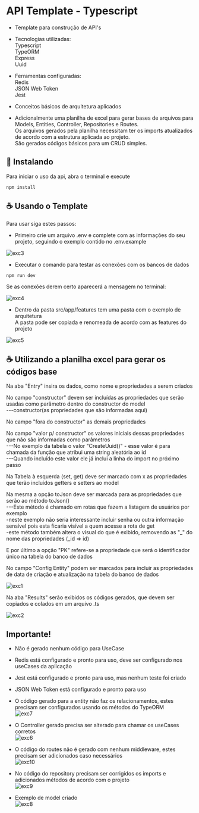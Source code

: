 # API Template - Typescript

- Template para construção de API's<br>

- Tecnologias utilizadas:<br>
  Typescript<br>
  TypeORM<br>
  Express<br>
  Uuid<br>
- Ferramentas configuradas:<br>
  Redis<br>
  JSON Web Token<br>
  Jest<br>
- Conceitos básicos de arquitetura aplicados<br>

- Adicionalmente uma planilha de excel para gerar bases de arquivos para Models, Entities, Controller, Repositories e Routes.<br>
  Os arquivos gerados pela planilha necessitam ter os imports atualizados de acordo com a estrutura aplicada ao projeto.<br>
  São gerados códigos básicos para um CRUD simples.<br>

## 🚀 Instalando

Para iniciar o uso da api, abra o terminal e execute

```
npm install
```

## ☕ Usando o Template

Para usar siga estes passos:

- Primeiro crie um arquivo .env e complete com as informações do seu projeto, seguindo o exemplo contido no .env.example <br>

![exc3](https://github.com/Felipe-Bryan/template-api-ts/assets/107513634/b3bb8ae6-74c5-409d-aefc-28d88269b5e1)


- Executar o comando para testar as conexões com os bancos de dados<br>

```
npm run dev
```

Se as conexões derem certo aparecerá a mensagem no terminal:<br>

![exc4](https://github.com/Felipe-Bryan/template-api-ts/assets/107513634/139c0b5d-0d45-4218-9497-62734a38d864)

- Dentro da pasta src/app/features tem uma pasta com o exemplo de arquitetura<br>
  A pasta pode ser copiada e renomeada de acordo com as features do projeto<br>

![exc5](https://github.com/Felipe-Bryan/template-api-ts/assets/107513634/3e41497a-c405-41b5-8bbd-6362d8673713)

## ☕ Utilizando a planilha excel para gerar os códigos base

Na aba "Entry" insira os dados, como nome e propriedades a serem criados<br>

No campo "constructor" devem ser incluídas as propriedades que serão usadas como parâmetro dentro do constructor do model<br>
---constructor(as propriedades que são informadas aqui)<br>

No campo "fora do constructor" as demais propriedades<br>

No campo "valor p/ constructor" os valores iniciais dessas propriedades que não são informadas como parâmetros<br>
---No exemplo da tabela o valor "CreateUuid()" - esse valor é para chamada da função que atribui uma string aleatória ao id<br>
---Quando incluído este valor ele já inclui a linha do import no próximo passo<br>

Na Tabela à esquerda (set, get) deve ser marcado com x as propriedades que terão incluídos getters e setters ao model<br>

Na mesma a opção toJson deve ser marcada para as propriedades que serão ao método toJson()<br>
---Este método é chamado em rotas que fazem a listagem de usuários por exemplo <br>
-neste exemplo não seria interessante incluir senha ou outra informação sensível pois esta ficaria visível a quem acesse a rota de get<br>
-este método também altera o visual do que é exibido, removendo as "\_" do nome das propriedades (\_id => id)<br>

E por último a opção "PK" refere-se a propriedade que será o identificador único na tabela do banco de dados<br>

No campo "Config Entity" podem ser marcados para incluir as propriedades de data de criação e atualização na tabela do banco de dados<br>

![exc1](https://github.com/Felipe-Bryan/template-api-ts/assets/107513634/5f5e2401-fb9d-4b50-b123-8de876261611)

Na aba "Results" serão exibidos os códigos gerados, que devem ser copiados e colados em um arquivo .ts<br>

![exc2](https://github.com/Felipe-Bryan/template-api-ts/assets/107513634/253c9e28-e075-469b-9cd9-633874b1cf6b)

## Importante!

- Não é gerado nenhum código para UseCase<br>
- Redis está configurado e pronto para uso, deve ser configurado nos useCases da aplicação
- Jest está configurado e pronto para uso, mas nenhum teste foi criado
- JSON Web Token está configurado e pronto para uso

- O código gerado para a entity não faz os relacionamentos, estes precisam ser configurados usando os métodos do TypeORM<br>
  ![exc7](https://github.com/Felipe-Bryan/template-api-ts/assets/107513634/2208863b-acd0-4ebe-b393-88b2799d5866)

- O Controller gerado precisa ser alterado para chamar os useCases corretos<br>
  ![exc6](https://github.com/Felipe-Bryan/template-api-ts/assets/107513634/e9e158cc-a3b4-454b-9572-f9561a2d6a0e)

- O código do routes não é gerado com nenhum middleware, estes precisam ser adicionados caso necessários<br>
  ![exc10](https://github.com/Felipe-Bryan/template-api-ts/assets/107513634/ad0fc571-f6fb-427d-afc3-15b8521c8484)

- No código do repository precisam ser corrigidos os imports e adicionados métodos de acordo com o projeto<br>
  ![exc9](https://github.com/Felipe-Bryan/template-api-ts/assets/107513634/8140470a-a4ac-43ea-951d-67c0f0a5dc98)

- Exemplo de model criado<br>
  ![exc8](https://github.com/Felipe-Bryan/template-api-ts/assets/107513634/e6e28e5f-942f-40ee-a1e9-1f28e929332c)
